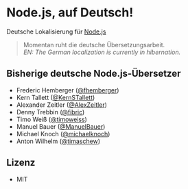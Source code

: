 # Node.js, auf Deutsch!

Deutsche Lokalisierung für [Node.js](https://nodejs.org)

> Momentan ruht die deutsche Übersetzungsarbeit.  
> _EN: The German localization is currently in hibernation._

## Bisherige deutsche Node.js-Übersetzer

- Frederic Hemberger ([@fhemberger](https://github.com/fhemberger))
- Kern Tallett ([@KernSTallett](https://github.com/KernSTallett))
- Alexander Zeitler ([@AlexZeitler](https://github.com/AlexZeitler))
- Denny Trebbin ([@fibric](https://github.com/fibric))
- Timo Weiß ([@timoweiss](https://github.com/timoweiss))
- Manuel Bauer ([@ManuelBauer](https://github.com/ManuelBauer))
- Michael Knoch ([@michaelknoch](https://github.com/michaelknoch))
- Anton Wilhelm ([@timaschew](https://github.com/timaschew))


## Lizenz

- MIT

